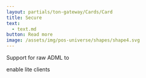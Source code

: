```yaml
---
layout: partials/ton-gateway/Cards/Card
title: Secure
text:
  - text.md
button: Read more
image: /assets/img/pos-universe/shapes/shape4.svg
---
```


Support for raw ADML to

enable lite clients
